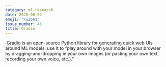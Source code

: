 ```yaml
---
category: ml-research
date: 2020-08-02
emoji: "\u26A1"
issue_number: 45
title: Gradio
---
```


️ [Gradio](https://github.com/gradio-app/gradio?utm_campaign=Dynamically%20Typed&utm_medium=email&utm_source=Revue%20newsletter) is an open-source Python library for generating quick web UIs around ML models: use it to “play around with your model in your browser by dragging-and-dropping in your own images (or pasting your own text, recording your own voice, etc.).”